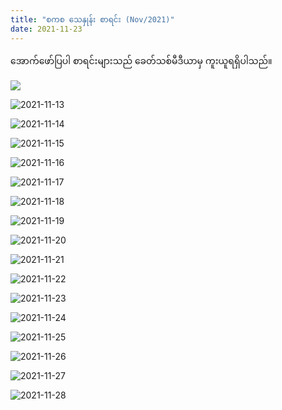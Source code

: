 ```yaml
---
title: "စကစ သေနှုန်း စာရင်း (Nov/2021)"
date: 2021-11-23
---
```


အောက်ဖော်ပြပါ စာရင်းများသည် ခေတ်သစ်မီဒီယာမှ ကူးယူရရှိပါသည်။

![](/assets/images/casualties/2021-11-12.jpg)

![2021-11-13](assets/images/casualties/2021-11-13.jpg)

![2021-11-14](assets/images/casualties/2021-11-14.jpg)

![2021-11-15](assets/images/casualties/2021-11-15.jpg)

![2021-11-16](assets/images/casualties/2021-11-16.jpg)

![2021-11-17](assets/images/casualties/2021-11-17.jpg)

![2021-11-18](assets/images/casualties/2021-11-18.jpg)

![2021-11-19](assets/images/casualties/2021-11-19.jpg)

![2021-11-20](assets/images/casualties/2021-11-20.jpg)

![2021-11-21](assets/images/casualties/2021-11-21.jpg)

![2021-11-22](assets/images/casualties/2021-11-22.jpg)

![2021-11-23](assets/images/casualties/2021-11-23.jpg)

![2021-11-24](assets/images/casualties/2021-11-24.jpg)

![2021-11-25](assets/images/casualties/2021-11-25.jpg)

![2021-11-26](assets/images/casualties/2021-11-26.jpg)

![2021-11-27](assets/images/casualties/2021-11-27.jpg)

![2021-11-28](assets/images/casualties/2021-11-28.jpg)
